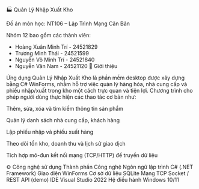 🏭 Quản Lý Nhập Xuất Kho

Đồ án môn học: NT106 – Lập Trình Mạng Căn Bản

Nhóm 12 bao gồm các thành viên:
  - Hoàng Xuân Minh Trí - 24521829
  - Trương Minh Thái - 24521599
  - Nguyễn Võ Minh Trí - 24521840
  - Nguyễn Văn Nam - 24521120
📖 Giới thiệu

Ứng dụng Quản Lý Nhập Xuất Kho là phần mềm desktop được xây dựng bằng C# WinForms, nhằm hỗ trợ việc quản lý hàng hóa, nhà cung cấp và phiếu nhập/xuất trong kho một cách trực quan và tiện lợi.
Chương trình cho phép người dùng thực hiện các thao tác cơ bản như:

Thêm, sửa, xóa và tìm kiếm thông tin sản phẩm

Quản lý danh sách nhà cung cấp, khách hàng

Lập phiếu nhập và phiếu xuất hàng

Theo dõi tồn kho, doanh thu và lịch sử giao dịch

Tích hợp mô-đun kết nối mạng (TCP/HTTP) để truyền dữ liệu

⚙️ Công nghệ sử dụng
Thành phần	Công nghệ
Ngôn ngữ lập trình	C# (.NET Framework)
Giao diện	WinForms
Cơ sở dữ liệu	SQLite
Mạng	TCP Socket / REST API (demo)
IDE	Visual Studio 2022
Hệ điều hành	Windows 10/11
